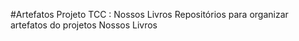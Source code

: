 #Artefatos Projeto TCC :  Nossos Livros 
Repositórios para organizar artefatos do projetos Nossos Livros
